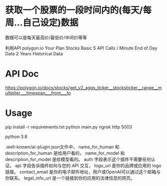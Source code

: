 # 获取一个股票的一段时间内的(每天/每周...自己设定)数据
数据可以是每天最高价/最低价/中间价等等

利用API polygon.io
Your Plan
Stocks Basic
5 API Calls / Minute
End of Day Data
2 Years Historical Data

# API Doc
 https://polygon.io/docs/stocks/get_v2_aggs_ticker__stocksticker__range__multiplier___timespan___from___to

# Usage 
pip install -r requirements.txt
python main.py
ngrok http 5003

python 3.8

.well-known/ai-plugin.json文件中，
name_for_human 和 description_for_human 是给用户看的，
name_for_model 和 description_for_model 是给模型看的。
auth 字段表示这个插件不需要任何认证。
api 字段告诉插件如何与您的 API 交互，
logo_url 是你的品牌或应用的 logo 链接。
contact_email 是你的电子邮件地址，用户或OpenAI可以通过这个邮箱与你联系。
legal_info_url 是一个链接到你的应用的法律信息的网页。
